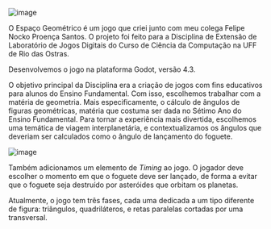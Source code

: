![image](https://github.com/user-attachments/assets/cbd7a9be-d6cd-4b51-9aaa-4fe56460766f)


O Espaço Geométrico é um jogo que criei junto com meu colega Felipe Nocko Proença Santos.
O projeto foi feito para a Disciplina de Extensão de Laboratório de Jogos Digitais do Curso de Ciência da Computação na UFF de Rio das Ostras.

Desenvolvemos o jogo na plataforma Godot, versão 4.3.

O objetivo principal da Disciplina era a criação de jogos com fins educativos para alunos do Ensino Fundamental. Com isso, escolhemos trabalhar com a matéria de geometria. 
Mais especificamente, o cálculo de ângulos de figuras geométricas, matéria que costuma ser dada no Sétimo Ano do Ensino Fundamental.
Para tornar a experiência mais divertida, escolhemos uma temática de viagem interplanetária, e contextualizamos os ângulos que deveriam ser calculados como o ângulo de lançamento do foguete.

![image](https://github.com/user-attachments/assets/53e93116-29b9-4337-828f-dacce3003c57)


Também adicionamos um elemento de *Timing* ao jogo. O jogador deve escolher o momento em que o foguete deve ser lançado, de forma a evitar que o foguete seja destruído por asteróides que orbitam os planetas.

Atualmente, o jogo tem três fases, cada uma dedicada a um tipo diferente de figura: triângulos, quadriláteros, e retas paralelas cortadas por uma transversal.
